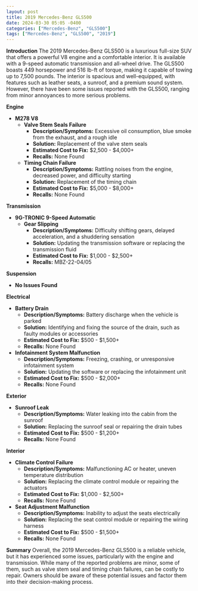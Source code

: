 ```yaml
---
layout: post
title: 2019 Mercedes-Benz GLS500
date: 2024-03-30 05:05 -0400
categories: ["Mercedes-Benz", "GLS500"]
tags: ["Mercedes-Benz", "GLS500", "2019"]
---
```

**Introduction**
The 2019 Mercedes-Benz GLS500 is a luxurious full-size SUV that offers a powerful V8 engine and a comfortable interior. It is available with a 9-speed automatic transmission and all-wheel drive. The GLS500 boasts 449 horsepower and 516 lb-ft of torque, making it capable of towing up to 7,500 pounds. The interior is spacious and well-equipped, with features such as leather seats, a sunroof, and a premium sound system. However, there have been some issues reported with the GLS500, ranging from minor annoyances to more serious problems.

**Engine**
- **M278 V8**
   - **Valve Stem Seals Failure**
     - **Description/Symptoms:** Excessive oil consumption, blue smoke from the exhaust, and a rough idle
     - **Solution:** Replacement of the valve stem seals
     - **Estimated Cost to Fix:** $2,500 - $4,000+
     - **Recalls:** None Found
   - **Timing Chain Failure**
     - **Description/Symptoms:** Rattling noises from the engine, decreased power, and difficulty starting
     - **Solution:** Replacement of the timing chain
     - **Estimated Cost to Fix:** $5,000 - $8,000+
     - **Recalls:** None Found

**Transmission**
- **9G-TRONIC 9-Speed Automatic**
   - **Gear Slipping**
     - **Description/Symptoms:** Difficulty shifting gears, delayed acceleration, and a shuddering sensation
     - **Solution:** Updating the transmission software or replacing the transmission fluid
     - **Estimated Cost to Fix:** $1,000 - $2,500+
     - **Recalls:** MBZ-22-04/05

**Suspension**
- **No Issues Found**

**Electrical**
- **Battery Drain**
     - **Description/Symptoms:** Battery discharge when the vehicle is parked
     - **Solution:** Identifying and fixing the source of the drain, such as faulty modules or accessories
     - **Estimated Cost to Fix:** $500 - $1,500+
     - **Recalls:** None Found
- **Infotainment System Malfunction**
     - **Description/Symptoms:** Freezing, crashing, or unresponsive infotainment system
     - **Solution:** Updating the software or replacing the infotainment unit
     - **Estimated Cost to Fix:** $500 - $2,000+
     - **Recalls:** None Found

**Exterior**
- **Sunroof Leak**
     - **Description/Symptoms:** Water leaking into the cabin from the sunroof
     - **Solution:** Replacing the sunroof seal or repairing the drain tubes
     - **Estimated Cost to Fix:** $500 - $1,200+
     - **Recalls:** None Found

**Interior**
- **Climate Control Failure**
     - **Description/Symptoms:** Malfunctioning AC or heater, uneven temperature distribution
     - **Solution:** Replacing the climate control module or repairing the actuators
     - **Estimated Cost to Fix:** $1,000 - $2,500+
     - **Recalls:** None Found
- **Seat Adjustment Malfunction**
     - **Description/Symptoms:** Inability to adjust the seats electrically
     - **Solution:** Replacing the seat control module or repairing the wiring harness
     - **Estimated Cost to Fix:** $500 - $1,500+
     - **Recalls:** None Found

**Summary**
Overall, the 2019 Mercedes-Benz GLS500 is a reliable vehicle, but it has experienced some issues, particularly with the engine and transmission. While many of the reported problems are minor, some of them, such as valve stem seal and timing chain failures, can be costly to repair. Owners should be aware of these potential issues and factor them into their decision-making process.
